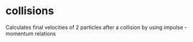# collisions
Calculates final velocities of 2 particles after a collision by using impulse - momentum relations
